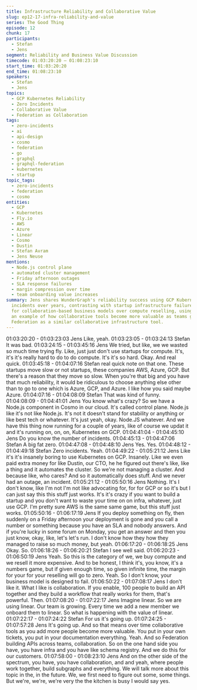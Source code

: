 ```yaml
---
title: Infrastructure Reliability and Collaborative Value
slug: ep12-17-infra-reliability-and-value
series: The Good Thing
episode: 12
chunk: 17
participants:
  - Stefan
  - Jens
segment: Reliability and Business Value Discussion
timecode: 01:03:20:20 – 01:08:23:10
start_time: 01:03:20:20
end_time: 01:08:23:10
speakers:
  - Stefan
  - Jens
topics:
  - GCP Kubernetes Reliability
  - Zero Incidents
  - Collaborative Value
  - Federation as Collaboration
tags:
  - zero-incidents
  - ai
  - api-design
  - cosmo
  - federation
  - go
  - graphql
  - graphql-federation
  - kubernetes
  - startup
topic_tags:
  - zero-incidents
  - federation
  - cosmo
entities:
  - GCP
  - Kubernetes
  - Fly.io
  - AWS
  - Azure
  - Linear
  - Cosmo
  - Dustin
  - Stefan Avram
  - Jens Neuse
mentions:
  - Node.js control plane
  - automated cluster management
  - Friday afternoon outages
  - SLA response failures
  - margin compression over time
  - team onboarding value increases
summary: Jens shares WunderGraph's reliability success using GCP Kubernetes with zero
  incidents over years, contrasting with startup infrastructure failures. He advocates
  for collaboration-based business models over compute reselling, using Linear as
  an example of how collaborative tools become more valuable as teams grow, positioning
  Federation as a similar collaborative infrastructure tool.
---
```


01:03:20:20 - 01:03:23:03
Jens
Like, yeah.
01:03:23:05 - 01:03:24:13
Stefan
It was bad.
01:03:24:15 - 01:03:45:16
Jens
We tried, but like, we we wasted so much time trying fly. Like, just just don't use startups for
compute. It's, it's it's really hard to do to do compute. It's it's so hard. Okay. And real quick.
01:03:45:18 - 01:04:07:16
Stefan
real quick note on that one. These startups move slow or not startups, these companies AWS,
Azure, GCP. But there's a reason that they move so slow. When you're that big and you have
that much reliability, it would be ridiculous to choose anything else other than to go to one which
is Azure, GCP, and Azure. I like how you said maybe Azure.
01:04:07:16 - 01:04:08:09
Stefan
That was kind of funny.
01:04:08:09 - 01:04:41:01
Jens
You know what's crazy? So we have a Node.js component in Cosmo in our cloud. It's called
control plane. Node.js like it's not like Node.js. It's not it doesn't stand for stability or anything or
like best tech or whatever. It's just yeah, okay. Node.JS whatever. And we have this thing now
running for a couple of years, like of course we updat it and it's running on, on, on, Kubernetes
on GCP.
01:04:41:04 - 01:04:45:10
Jens
Do you know the number of incidents.
01:04:45:13 - 01:04:47:06
Stefan
A big fat zero.
01:04:47:08 - 01:04:48:10
Jens
Yes. Yes.
01:04:48:12 - 01:04:49:18
Stefan
Zero incidents. Yeah.
01:04:49:22 - 01:05:21:12
Jens
Like it's it's insanely boring to use Kubernetes on GCP. Insanely. Like we even paid extra money
for like Dustin, our CTO, he he figured out there's like, like a thing and it automates the cluster.
So we're not managing a cluster. And because like, who cares? And so it automatically does
stuff. And we never had an outage, an incident.
01:05:21:12 - 01:05:50:16
Jens
Nothing. It's I don't know, like I'm not I'm not like advocating for, for for GCP or so it's but I can
just say this this stuff just works. It's it's crazy if you want to build a startup and you don't want to
waste your time on on infra, whatever, just use GCP. I'm pretty sure AWS is the same same
game, but this stuff just works.
01:05:50:16 - 01:06:17:19
Jens
If you deploy something on fly, then suddenly on a Friday afternoon your deployment is gone
and you call a number or something because you have an SLA and nobody answers. And if
you're lucky in some forum on Monday, you get an answer and then you just know, okay, like,
let's let's run. I don't know how they how they managed to raise so much money, but yeah.
01:06:17:20 - 01:06:18:25
Jens
Okay. So.
01:06:18:26 - 01:06:20:21
Stefan
I see well said.
01:06:20:23 - 01:06:50:19
Jens
Yeah. So this is the category of we, we buy compute and we resell it more expensive. And to be
honest, I think it's, you know, it's a numbers game, but if given enough time, so given infinite
time, the margin for your for your reselling will go to zero. Yeah. So I don't know, your business
model is designed to fail.
01:06:50:22 - 01:07:08:17
Jens
I don't like it. What I like is collaboration. If you enable, 100 people to build an API together and
they build a workflow that really works for them, that's powerful. Then.
01:07:08:20 - 01:07:22:17
Jens
Imagine linear. So we are using linear. Our team is growing. Every time we add a new member
we onboard them to linear. So what is happening with the value of linear.
01:07:22:17 - 01:07:24:22
Stefan
For us it's going up.
01:07:24:25 - 01:07:57:28
Jens
It's going up. And so that means over time collaborative tools as you add more people become
more valuable. You put in your own tickets, you put in your documentation everything. Yeah.
And so Federation building APIs across teams, collaboration. So on the one hand side you
have, you have infra and you have like schema registry. And we do this for our customers.
01:07:58:00 - 01:08:23:10
Jens
And on the other side of the spectrum, you have, you have collaboration, and and yeah, where
people work together, build subgraphs and everything. We will talk more about this topic in the,
in the future. We, we first need to figure out some, some things. But we're, we're, we're very the
the kitchen is busy I would say yes.